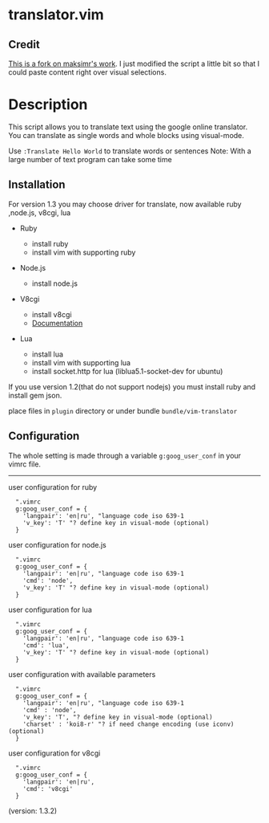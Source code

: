 translator.vim
============

## Credit
[This is a fork on maksimr's work](https://github.com/maksimr/vim-translator).
I just modified the script a little bit so that I could paste content right over visual selections.

# Description

This script allows you to translate text using the google online translator.
You can translate as single words and whole blocks using visual-mode.

Use `:Translate Hello World` to translate words or sentences
Note: With a large number of text program can take some time

Installation
------------

For version 1.3 you may choose driver for translate, now available ruby ,node.js, v8cgi, lua

* Ruby
  * install ruby
  * install vim with supporting ruby

* Node.js
  * install node.js

* V8cgi
  * install v8cgi
  * [Documentation](http://code.google.com/p/v8cgi/wiki/Compiling)

* Lua
  * install lua
  * install vim with supporting lua
  * install socket.http for lua (liblua5.1-socket-dev for ubuntu)

If you use version 1.2(that do not support nodejs) you must install ruby and install gem json.

place files in `plugin` directory or under bundle `bundle/vim-translator`

Configuration
-------------

The whole setting is made through a variable `g:goog_user_conf` in your vimrc file.

---------

user configuration for ruby

```vim
  ".vimrc
  g:goog_user_conf = {
    'langpair': 'en|ru', "language code iso 639-1
    'v_key': 'T' "? define key in visual-mode (optional)
  }
```

user configuration for node.js


```vim
  ".vimrc
  g:goog_user_conf = {
    'langpair': 'en|ru', "language code iso 639-1
    'cmd': 'node',
    'v_key': 'T' "? define key in visual-mode (optional)
  }
```
user configuration for lua


```vim
  ".vimrc
  g:goog_user_conf = {
    'langpair': 'en|ru', "language code iso 639-1
    'cmd': 'lua',
    'v_key': 'T' "? define key in visual-mode (optional)
  }
```

user configuration with available parameters

```vim
  ".vimrc
  g:goog_user_conf = {
    'langpair': 'en|ru', "language code iso 639-1
    'cmd' : 'node',
    'v_key': 'T', "? define key in visual-mode (optional)
    'charset' : 'koi8-r' "? if need change encoding (use iconv) (optional)
  }
```
user configuration for v8cgi


```vim
  ".vimrc
  g:goog_user_conf = {
    'langpair': 'en|ru',
    'cmd': 'v8cgi'
  }
```

(version: 1.3.2)
